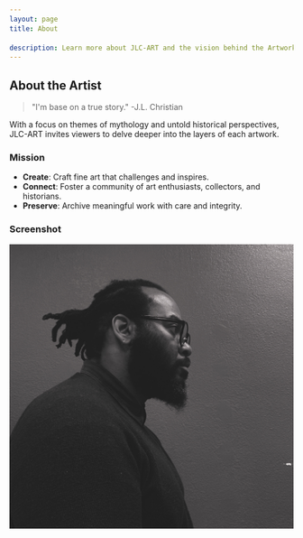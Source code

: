 ```yaml
---
layout: page
title: About

description: Learn more about JLC-ART and the vision behind the Artworks Codex.
---
```



## About the Artist


> "I'm base on a true story." -J.L. Christian



With a focus on themes of mythology and untold historical perspectives, JLC-ART invites viewers to delve deeper into the layers of each artwork.

### Mission

- **Create**: Craft fine art that challenges and inspires.
- **Connect**: Foster a community of art enthusiasts, collectors, and historians.
- **Preserve**: Archive meaningful work with care and integrity.


 

### Screenshot

![](assets/img/JLC.jpg)
